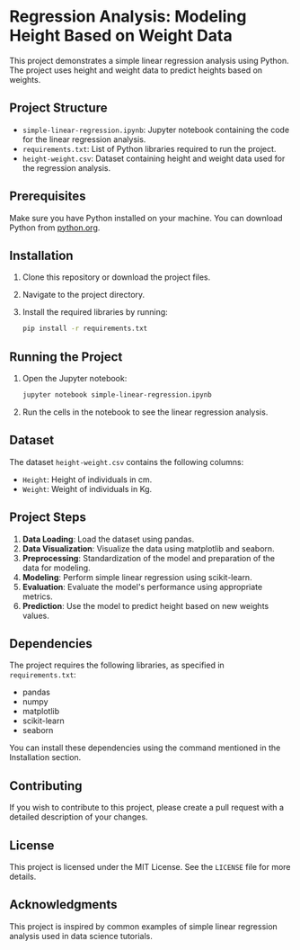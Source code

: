 # Regression Analysis: Modeling Height Based on Weight Data

This project demonstrates a simple linear regression analysis using Python. The project uses height and weight data to predict heights based on weights.

## Project Structure

- `simple-linear-regression.ipynb`: Jupyter notebook containing the code for the linear regression analysis.
- `requirements.txt`: List of Python libraries required to run the project.
- `height-weight.csv`: Dataset containing height and weight data used for the regression analysis.

## Prerequisites

Make sure you have Python installed on your machine. You can download Python from [python.org](https://www.python.org/).

## Installation

1. Clone this repository or download the project files.
2. Navigate to the project directory.
3. Install the required libraries by running:

    ```bash
    pip install -r requirements.txt
    ```

## Running the Project

1. Open the Jupyter notebook:

    ```bash
    jupyter notebook simple-linear-regression.ipynb
    ```

2. Run the cells in the notebook to see the linear regression analysis.

## Dataset

The dataset `height-weight.csv` contains the following columns:
- `Height`: Height of individuals in cm.
- `Weight`: Weight of individuals in Kg.

## Project Steps

1. **Data Loading**: Load the dataset using pandas.
2. **Data Visualization**: Visualize the data using matplotlib and seaborn.
3. **Preprocessing**: Standardization of the model and preparation of the data for modeling.
4. **Modeling**: Perform simple linear regression using scikit-learn.
5. **Evaluation**: Evaluate the model's performance using appropriate metrics.
6. **Prediction**: Use the model to predict height based on new weights values.

## Dependencies

The project requires the following libraries, as specified in `requirements.txt`:

- pandas
- numpy
- matplotlib
- scikit-learn
- seaborn

You can install these dependencies using the command mentioned in the Installation section.

## Contributing

If you wish to contribute to this project, please create a pull request with a detailed description of your changes.

## License

This project is licensed under the MIT License. See the `LICENSE` file for more details.

## Acknowledgments

This project is inspired by common examples of simple linear regression analysis used in data science tutorials.
